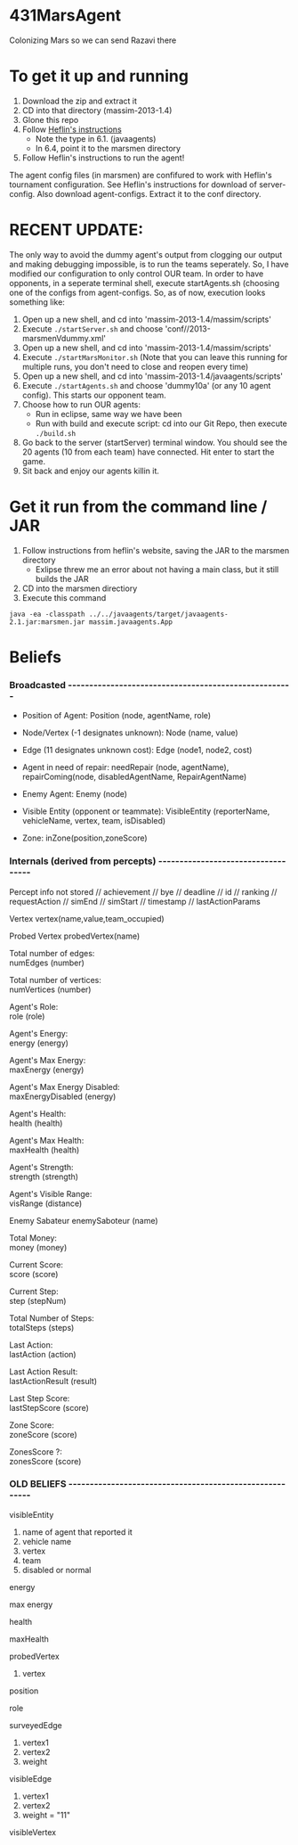 # 431MarsAgent
Colonizing Mars so we can send Razavi there

# To get it up and running 
1. Download the zip and extract it
2. CD into that directory (massim-2013-1.4)
3. Glone this repo
4. Follow [Heflin's instructions](http://www.cse.lehigh.edu/~heflin/courses/agents-2016/mars-faq.html)
    - Note the type in 6.1. (javaagents)
    - In 6.4, point it to the marsmen directory
5. Follow Heflin's instructions to run the agent!

The agent config files (in marsmen) are confifured to work with Heflin's tournament configuration. See Heflin's instructions for download of server-config. Also download agent-configs. Extract it to the conf directory. 

# RECENT UPDATE:
The only way to avoid the dummy agent's output from clogging our output and making debugging impossible, is to run the teams seperately. So, I have modified our configuration to only control OUR team. In order to have opponents, in a seperate terminal shell, execute startAgents.sh (choosing one of the configs from agent-configs. So, as of now, execution looks something like:

1. Open up a new shell, and cd into 'massim-2013-1.4/massim/scripts'
2. Execute ```./startServer.sh``` and choose 'conf//2013-marsmenVdummy.xml'
3. Open up a new shell, and cd into 'massim-2013-1.4/massim/scripts'
4. Execute ```./startMarsMonitor.sh``` (Note that you can leave this running for multiple runs, you don't need to close and reopen every time)
5. Open up a new shell, and cd into 'massim-2013-1.4/javaagents/scripts'
6. Execute ```./startAgents.sh``` and choose 'dummy10a' (or any 10 agent config). This starts our opponent team.
7. Choose how to run OUR agents:
    - Run in eclipse, same way we have been
    - Run with build and execute script: cd into our Git Repo, then execute ```./build.sh```
8. Go back to the server (startServer) terminal window. You should see the 20 agents (10 from each team) have connected. Hit enter to start the game. 
9. Sit back and enjoy our agents killin it.



# Get it run from the command line / JAR
1. Follow instructions from heflin's website, saving the JAR to the marsmen directory
    - Exlipse threw me an error about not having a main class, but it still builds the JAR
2. CD into the marsmen directiory
3. Execute this command
```
java -ea -classpath ../../javaagents/target/javaagents-2.1.jar:marsmen.jar massim.javaagents.App 
```

# Beliefs

### Broadcasted -----------------------------------------------------

* Position of Agent:                                             Position (node, agentName, role)

* Node/Vertex (-1 designates unknown):   Node (name, value)

* Edge (11 designates unknown cost):     Edge (node1, node2, cost)

* Agent in need of repair:               needRepair (node, agentName), 
                                        repairComing(node, disabledAgentName, RepairAgentName)

* Enemy Agent:                           Enemy (node)

* Visible Entity (opponent or teammate):  VisibleEntity (reporterName, vehicleName, vertex, team, isDisabled)

* Zone: inZone(position,zoneScore)

### Internals (derived from percepts) -----------------------------------

Percept info not stored
// achievement
// bye
// deadline
// id
// ranking
// requestAction
// simEnd
// simStart
// timestamp
// lastActionParams

Vertex
vertex(name,value,team_occupied)

Probed Vertex
probedVertex(name)

Total number of edges:  
numEdges (number)  

Total number of vertices:  
numVertices (number)  

Agent's Role:  
role (role)  

Agent's Energy:  
energy (energy)  

Agent's Max Energy:  
maxEnergy (energy)  

Agent's Max Energy Disabled:  
maxEnergyDisabled (energy)  

Agent's Health:  
health (health)  

Agent's Max Health:  
maxHealth (health)  

Agent's Strength:  
strength (strength)  

Agent's Visible Range:  
visRange (distance)  

Enemy Sabateur
enemySaboteur (name)

Total Money:  
money (money)  

Current Score:  
score (score)  

Current Step:  
step (stepNum)  

Total Number of Steps:  
totalSteps (steps)  

Last Action:  
lastAction (action)  

Last Action Result:  
lastActionResult (result)  

Last Step Score:  
lastStepScore (score)  

Zone Score:  
zoneScore (score)  

ZonesScore ?:  
zonesScore (score)  

### OLD BELIEFS --------------------------------------------------------

visibleEntity  
1. name of agent that reported it  
2. vehicle name  
3. vertex  
4. team  
5. disabled or normal  

energy

max energy

health

maxHealth

probedVertex
1. vertex

position

role

surveyedEdge  
1. vertex1  
2. vertex2  
3. weight  

visibleEdge  
1. vertex1  
2. vertex2  
3. weight = "11"  

visibleVertex


